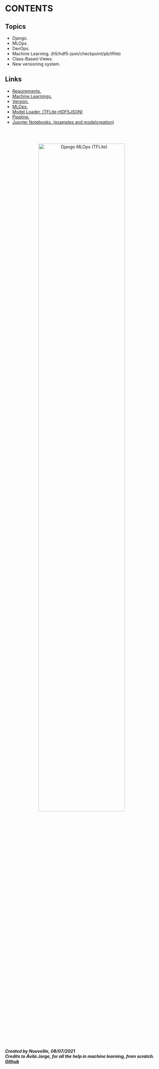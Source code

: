 # CONTENTS
## Topics

- Django.
- MLOps.
- DevOps.
- Machine Learning. (h5/hdf5-json/checkpoint/pb/tflite)
- Class-Based-Views.
- New versioning system.

## Links

- [Requirements.](https://github.com/Nouvellie/django-tflite/blob/main/requirements/pip.md)
- [Machine Learnings.](https://github.com/Nouvellie/django-tflite/tree/main/media/ml-models)
- [Version.](https://github.com/Nouvellie/django-tflite/blob/main/main/version.py)
- [MLOps.](https://github.com/Nouvellie/django-tflite/tree/main/apps/mlops/utils)
- [Model Loader. (TFLite-HDF5JSON)](https://github.com/Nouvellie/django-tflite/blob/main/apps/mlops/utils/model_loader.py)
- [Pipeline.](https://github.com/Nouvellie/django-tflite/blob/main/apps/mlops/utils/pipeline.py)
- [Jupyter Notebooks. (examples and modelcreation)](https://github.com/Nouvellie/django-tflite/tree/main/media/jupyter)

<br><br><p align="center">
  <img width="75%" height="75%" src="https://github.com/Nouvellie/django-tflite/blob/main/media/assets/django.svg" alt="Django MLOps (TFLite)">
</p>

<br><br>
***Created by Nouvellie, 08/07/2021***<br>
***Credits to Ávila Jorge, for all the help in machine learning, from scratch. [Github](https://github.com/jorgeavilacartes)***<br>